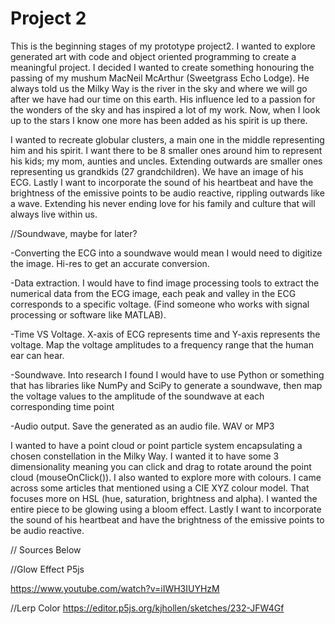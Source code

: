 # Project 2

This is the beginning stages of my prototype project2. I wanted to explore generated art with code and object oriented programming to create a meaningful project. I decided I wanted to create something honouring the passing of my mushum MacNeil McArthur (Sweetgrass Echo Lodge). He always told us the Milky Way is the river in the sky and where we will go after we have had our time on this earth. His influence led to a passion for the wonders of the sky and has inspired a lot of my work. Now, when I look up to the stars I know one more has been added as his spirit is up there. 

I wanted to recreate globular clusters, a main one in the middle representing him and his spirit. I want there to be 8 smaller ones around him to represent his kids; my mom, aunties and uncles. Extending outwards are smaller ones representing us grandkids (27 grandchildren). We have an image of his ECG. Lastly I want to incorporate the sound of his heartbeat and have the brightness of the emissive points to be audio reactive, rippling outwards like a wave. Extending his never ending love for his family and culture that will always live within us. 

//Soundwave, maybe for later?

-Converting the ECG into a soundwave would mean I would need to digitize the image. Hi-res to get an accurate conversion.

-Data extraction. I would have to find image processing tools to extract the numerical data from the ECG image, each peak and valley in the ECG corresponds to a specific voltage. (Find someone who works with signal processing or software like MATLAB).

-Time VS Voltage. X-axis of ECG represents time and Y-axis represents the voltage. Map the voltage amplitudes to a frequency range that the human ear can hear.

-Soundwave. Into research I found I would have to use Python or something that has libraries like NumPy and SciPy to generate a soundwave, then map the voltage values to the amplitude of the soundwave at each corresponding time point

-Audio output. Save the generated as an audio file. WAV or MP3

I wanted to have a point cloud or point particle system encapsulating a chosen constellation in the Milky Way. I wanted it to have some 3 dimensionality meaning you can click and drag to rotate around the point cloud (mouseOnClick()). I also wanted to explore more with colours. I came across some articles that mentioned using a CIE XYZ colour model. That focuses more on HSL (hue, saturation, brightness and alpha). I wanted the entire piece to be glowing using a bloom effect. Lastly I want to incorporate the sound of his heartbeat and have the brightness of the emissive points to be audio reactive. 

// Sources Below 

//Glow Effect P5js

https://www.youtube.com/watch?v=iIWH3IUYHzM 

//Lerp Color
https://editor.p5js.org/kjhollen/sketches/232-JFW4Gf

